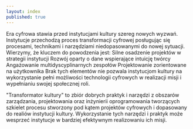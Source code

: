 ```yaml
---
layout: index
published: true
---
```


<div class="front">
<p>Era cyfrowa stawia przed instytucjami kultury szereg nowych wyzwań. Instytucje przechodzą proces transformacji cyfrowej posługując się procesami, technikami i narzędziami niedopasowanymi do nowej sytuacji. Wierzymy, że kluczem do powodzenia jest:
Silne osadzenie projektów w strategii instytucji
Rozwój oparty o dane wspierające intuicję twórcy
Angażowanie multidyscyplinarnych zespołów
Projektowanie zorientowane na użytkownika
    Brak tych elementów nie pozwala instytucjom kultury na wykorzystanie pełni możliwości technologii cyfrowych w realizacji misji i wypełnianiu swojej społecznej roli.
 </p> 
</div>  

<div class="home-intro">
  <p id="intro">"Transformator kultury" to zbiór dobrych praktyk i narzędzi z obszarów zarządzania, projektowania oraz inżynierii oprogramowania tworzących szkielet procesu stworzony pod kątem projektów cyfrowych i dopasowany do realiów instytucji kultury. Wykorzystanie tych narzędzi i praktyk może wesprzeć instytucje w bardziej efektywnym realizowaniu ich misji. 
</p>
</div>  

<div class="front">
</div>


